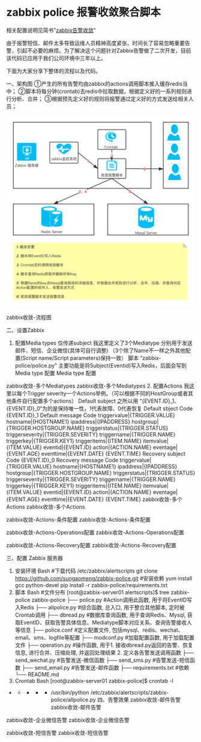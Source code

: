 # zabbix police 报警收敛聚合脚本
相关配置说明见简书"[zabbix告警收敛](https://opsolo.com/zabbix/zabbix-alarm-convergence-compression/)"

由于报警短信、邮件太多导致运维人员精神高度紧张、时间长了容易忽略重要告警，引起不必要的麻烦。为了解决这个问题针对Zabbix告警做了二次开发，目前该代码已应用于我们公司环境中三年以上。

下面为大家分享下整体的流程以及代码。

一、架构图
①产生的所有告警均由zabbix的actions调用脚本推入缓存redis当中；
②脚本将每分钟(crontab)去redis中拉取数据，根据定义好的一系列规则进行分析、合并；
③根据预先定义好的规则将报警通过定义好的方式发送给相关人员；

![logo](https://github.com/TinyWuP/zabbix-police/blob/master/zabbix%E6%94%B6%E6%95%9B-%E6%B5%81%E7%A8%8B%E5%9B%BE.png)

zabbix收敛-流程图

二、设置Zabbix
1. 配置Media types
仅传递subject
我这里定义了3个Mediatype 分别用于发送邮件、短信、企业微信(具体可自行调整) （3个除了Name不一样之外其他配置(Script name/Script parameters)保持一致）
脚本 “zabbix-police/police.py” 主要功能是将Subject(Eventid)写入Redis，后面会写到
Media type 配置
Media type 配置

zabbix收敛-多个Mediatypes
zabbix收敛-多个Mediatypes
2. 配置Actions
我这里以每个Trigger severity一个Actions举例。（可以根据不同的HostGroup或者其他条件自行配置多个actions）
Default subject 之所以用 “{EVENT.ID}_1、{EVENT.ID}_0“为的是保持唯一性，1代表故障、0代表恢复
Default sbject
Code
{EVENT.ID}_1
Default message
Code
triggervalue|{TRIGGER.VALUE}
hostname|{HOSTNAME1}
ipaddress|{IPADDRESS}
hostgroup|{TRIGGER.HOSTGROUP.NAME}
triggerstatus|{TRIGGER.STATUS}
triggerseverity|{TRIGGER.SEVERITY}
triggername|{TRIGGER.NAME}
triggerkey|{TRIGGER.KEY1}
triggeritems|{ITEM.NAME}
itemvalue|{ITEM.VALUE}
eventid|{EVENT.ID}
action|{ACTION.NAME}
eventage|{EVENT.AGE}
eventtime|{EVENT.DATE} {EVENT.TIME}
Recovery subject
Code
{EVENT.ID}_0
Recovery message
Code
triggervalue|{TRIGGER.VALUE}
hostname|{HOSTNAME1}
ipaddress|{IPADDRESS}
hostgroup|{TRIGGER.HOSTGROUP.NAME}
triggerstatus|{TRIGGER.STATUS}
triggerseverity|{TRIGGER.SEVERITY}
triggername|{TRIGGER.NAME}
triggerkey|{TRIGGER.KEY1}
triggeritems|{ITEM.NAME}
itemvalue|{ITEM.VALUE}
eventid|{EVENT.ID}
action|{ACTION.NAME}
eventage|{EVENT.AGE}
eventtime|{EVENT.DATE} {EVENT.TIME}
zabbix收敛-多个Actions
zabbix收敛-多个Actions

zabbix收敛-Actions-条件配置
zabbix收敛-Actions-条件配置

zabbix收敛-Actions-Operations配置
zabbix收敛-Actions-Operations配置

zabbix收敛-Actions-Recovery配置
zabbix收敛-Actions-Recovery配置

三、配置 Zabbix 服务器
1. 安装环境
Bash
#下载代码
/etc/zabbix/alertscripts
git clone https://github.com/sungaomeng/zabbix-police.git
#安装依赖
yum install gcc python-devel
pip install -r zabbix-police/requirements.txt
2. 脚本
Bash
#文件分布
[root@zabbix-server01 alertscripts]$ tree zabbix-police 
zabbix-police
├── police.py    #Action调用此函数, 用于将EventID写入Redis
├── allpolice.py #综合函数, 总入口, 用于整合其他脚本, 定时被Crontab调用
├── dbread.py    #数据库查询函数, 用于查询Redis、Mysql, 获取EventID、获取告警具体信息、Mediatype脚本对应关系、查询告警接收人等信息
├── police.conf  #定义配置文件, 包括mysql、redis、wechat、email、sms、logfile等配置
├── modconf.py   #加载配置函数, 用于加载配置文件
├── operation.py #操作函数, 用于1. 接收dbread.py返回的告警、恢复信息, 进行合并、压缩处理, 并返回处理结果 2. 定义各告警发送调用函数
├── send_wechat.py #告警发送-微信函数
├── send_sms.py    #告警发送-短信函数
├── send_email.py  #告警发送-邮件函数
├── requirements.txt #依赖
└── README.md
3. Crontab
Bash
[root@zabbix-server01 zabbix-police]$ crontab -l 
* * * * * /usr/bin/python /etc/zabbix/alertscripts/zabbix-police/allpolice.py
四、告警效果
zabbix收敛-邮件告警
zabbix收敛-邮件告警

zabbix收敛-企业微信告警
zabbix收敛-企业微信告警

zabbix收敛-短信告警
zabbix收敛-短信告警
